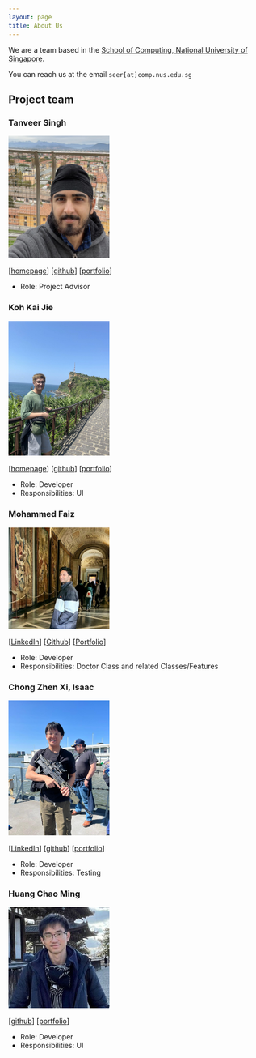 ```yaml
---
layout: page
title: About Us
---
```


We are a team based in the [School of Computing, National University of Singapore](http://www.comp.nus.edu.sg).

You can reach us at the email `seer[at]comp.nus.edu.sg`

## Project team

### Tanveer Singh

<img src="images/tanveer.png" width="200px">

[[homepage](https://www.linkedin.com/in/tanveersingh10/)]
[[github](https://github.com/tanveersingh10)]
[[portfolio](team/tanveersingh10.md)]

* Role: Project Advisor

### Koh Kai Jie

<img src="images/kohkaijie.png" width="200px">

[[homepage](https://www.linkedin.com/in/koh-kai-jie-1064b728b/)]
[[github](http://github.com/kohkaijie)]
[[portfolio](team/kaijie.md)]

* Role: Developer
* Responsibilities: UI

### Mohammed Faiz

<img src="images/mohammed-faizzzz.png" width="200px">

[[LinkedIn](https://www.linkedin.com/in/mohammed-faiz-47585017a/)]
[[Github](https://github.com/Mohammed-Faizzzz)]
[[Portfolio](team/mohammed-faizzzz.md)]

* Role: Developer
* Responsibilities: Doctor Class and related Classes/Features

### Chong Zhen Xi, Isaac

<img src="images/chonguschonguschongus.png" width="200px">

[[LinkedIn](https://www.linkedin.com/in/zhen-xi-chong-0a6499292/)]
[[github](http://github.com/chonguschonguschongus)]
[[portfolio](team/chonguschonguschongus.md)]

* Role: Developer
* Responsibilities: Testing

### Huang Chao Ming

<img src="images/cmhuang777.png" width="200px">

[[github](http://github.com/cmHuang777)]
[[portfolio](team/cmhuang777.md)]

* Role: Developer
* Responsibilities: UI
